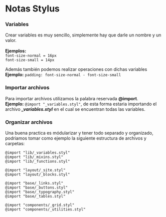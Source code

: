 # Notas Stylus #

### Variables ###
Crear variables es muy sencillo, simplemente hay que darle un nombre y un valor. <br><br>
**Ejemplos:** <br>
`font-size-normal = 16px` <br>
`font-size-small = 14px` <br>

Además también podemos realizar operaciones con dichas variables <br>
**Ejemplo:** `padding: font-size-normal - font-size-small`


### Importar archivos ###
Para importar archivos utilizamos la palabra reservada **@import**. <br>
**Ejemplo:** `@import "_variables.styl"`, de esta forma estaria importando el archivo **_\_variables.styl_** en el cual se encuentran todas las variables.


### Organizar archivos ###
Una buena practica es módularizar y tener todo separado y organizado, podriamos tomar como ejemplo la siguiente estructura de archivos y carpetas: <br>
~~~
@import "lib/_variables.styl"
@import "lib/_mixins.styl"
@import "lib/_functions.styl"

@import "layout/_site.styl"
@import "layout/_blocks.styl"

@import "base/_links.styl"
@import "base/_buttons.styl"
@import "base/_typography.styl"
@import "base/_tables.styl"

@import "components/_grid.styl"
@import "components/_utilities.styl"
~~~